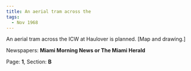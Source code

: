 ```yaml
---  
title: An aerial tram across the  
tags:  
  - Nov 1968  
---  
```

  
An aerial tram across the ICW at Haulover is planned. [Map and drawing.]  
  
Newspapers: **Miami Morning News or The Miami Herald**  
  
Page: **1**, Section: **B** 
